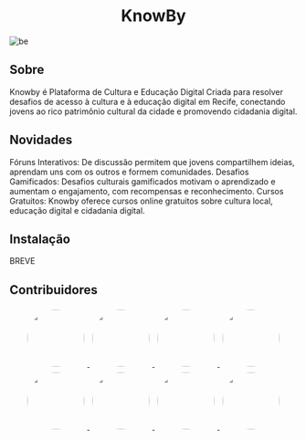<div>
  
<h1 align="center">KnowBy</h1>

</div>

![be](https://img.shields.io/badge/Version-v1.0.0-orange)

## Sobre
Knowby é Plataforma de Cultura e Educação Digital
Criada para resolver desafios de acesso à cultura e à educação digital em Recife, conectando jovens ao rico patrimônio cultural da cidade e promovendo cidadania digital.

## Novidades
Fóruns Interativos:
De discussão permitem que jovens compartilhem ideias, aprendam uns com os outros e formem comunidades.
Desafios Gamificados:
Desafios culturais gamificados motivam o aprendizado e aumentam o engajamento, com recompensas e reconhecimento.
Cursos Gratuitos:
Knowby oferece cursos online gratuitos sobre cultura local, educação digital e cidadania digital.
## Instalação
BREVE

## Contribuidores
<div align="center">
  <a href="https://github.com/MatheusPablo">
    <img src="https://avatars.githubusercontent.com/u/73856049?v=4" width="100" height="100" style="border-radius: 50%; margin: 5px;">
  </a>
  <a href="https://github.com/wenderson23">
    <img src="https://avatars.githubusercontent.com/u/127116781?v=4" width="100" height="100" style="border-radius: 50%; margin: 5px;">
  </a>
  <a href="https://github.com/ThainaSantoss">
    <img src="https://avatars.githubusercontent.com/u/141286410?v=4" width="100" height="100" style="border-radius: 50%; margin: 5px;">
  </a>
  <a href="https://github.com/liliansm">
    <img src="https://avatars.githubusercontent.com/u/143213736?v=4" width="100" height="100" style="border-radius: 50%; margin: 5px;">
  </a>
  <a href="https://github.com/Paulo0310">
    <img src="https://avatars.githubusercontent.com/u/191514573?v=4" width="100" height="100" style="border-radius: 50%; margin: 5px;">
  </a>
  <a href="https://github.com/FabianneDiaas">
    <img src="https://avatars.githubusercontent.com/u/192899468?v=4" width="100" height="100" style="border-radius: 50%; margin: 5px;">
  </a>
  <a href="https://github.com/MiTabosa">
    <img src="https://avatars.githubusercontent.com/u/193292299?v=4" width="100" height="100" style="border-radius: 50%; margin: 5px;">
  </a>
  <a href="https://github.com/ayronmts">
    <img src="https://avatars.githubusercontent.com/u/193444112?v=4" width="100" height="100" style="border-radius: 50%; margin: 5px;">
  </a>
</div>



